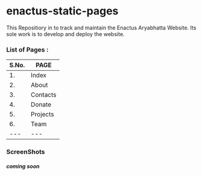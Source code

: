 # enactus-static-pages
This Repositiory in to track and maintain the Enactus Aryabhatta Website. Its sole work is to develop and deploy the website.

### List of Pages :
|S.No. | PAGE|
|---|---|
|1. | Index |
|2. | About |
|3. | Contacts |
|4. | Donate |
|5. | Projects |
|6. | Team |
|---|---|

### ScreenShots 

##### coming soon
